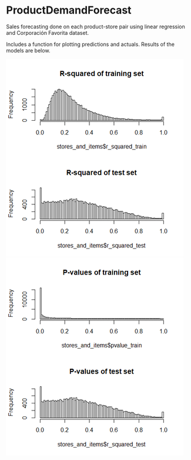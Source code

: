 # ProductDemandForecast
Sales forecasting done on each product-store pair using linear regression and Corporación Favorita dataset.

Includes a function for plotting predictions and actuals. Results of the models are below.

![R-squared](https://github.com/KaroRonty/ProductDemandForecast/blob/master/r-squared.png)
![P-values](https://github.com/KaroRonty/ProductDemandForecast/blob/master/p-values.png)